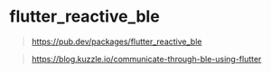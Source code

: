 # flutter_reactive_ble
> https://pub.dev/packages/flutter_reactive_ble

> https://blog.kuzzle.io/communicate-through-ble-using-flutter

